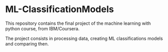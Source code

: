 # ML-ClassificationModels
This repository contains the final project of the machine learning with python course, from IBM/Coursera.

The project consists in processing data, creating ML classifications models and comparing then. 

